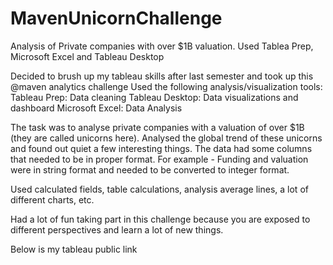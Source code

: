 # MavenUnicornChallenge
Analysis of Private companies with over $1B valuation. Used Tablea Prep, Microsoft Excel and Tableau Desktop

Decided to brush up my tableau skills after last semester and took up this @maven analytics challenge
Used the following analysis/visualization tools:
Tableau Prep: Data cleaning
Tableau Desktop: Data visualizations and dashboard
Microsoft Excel: Data Analysis

The task was to analyse private companies with a valuation of over $1B (they are called unicorns here).
Analysed the global trend of these unicorns and found out quiet a few interesting things. 
The data had some columns that needed to be in proper format. For example - Funding and valuation were in string format and needed to be converted to integer format. 

Used calculated fields, table calculations, analysis average lines, a lot of different charts, etc.

Had a lot of fun taking part in this challenge because you are exposed to different perspectives and learn a lot of new things.

Below is my tableau public link
